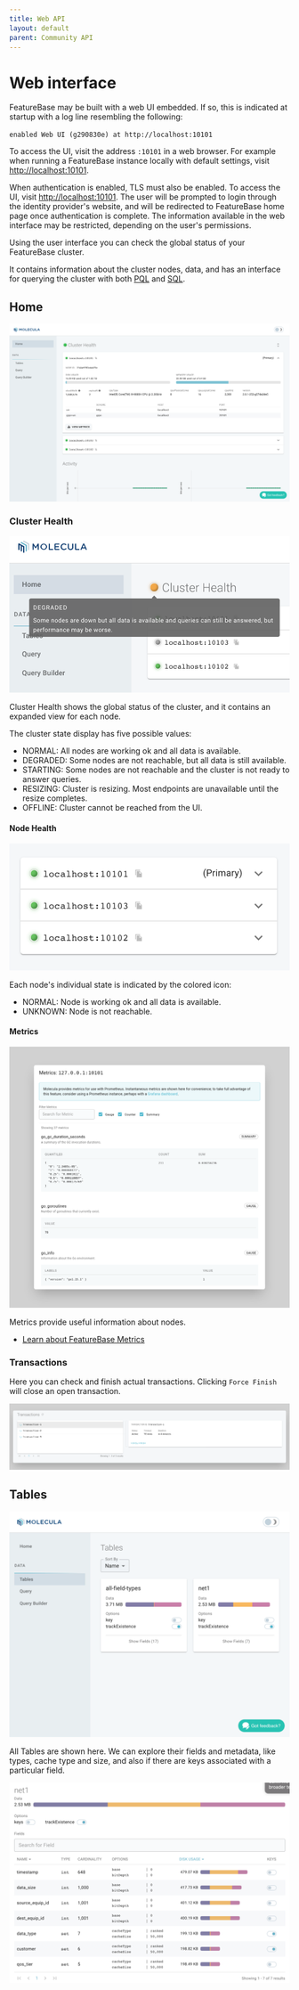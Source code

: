 ```yaml
---
title: Web API
layout: default
parent: Community API
---
```


# Web interface

FeatureBase may be built with a web UI embedded. If so, this is indicated at startup with a log line resembling the following:

`enabled Web UI (g290830e) at http://localhost:10101`

To access the UI, visit the address `:10101` in a web browser. For example when running a FeatureBase instance locally with default settings, visit [http://localhost:10101](http://localhost:10101).

When authentication is enabled, TLS must also be enabled. To access the UI, visit [http://localhost:10101](http://localhost:10101). The user will be prompted to login through the identity provider's website, and will be redirected to FeatureBase home page once authentication is complete. The information available in the web interface may be restricted, depending on the user's permissions.

Using the user interface you can check the global status of your FeatureBase cluster.

It contains information about the cluster nodes, data, and has an interface for querying the cluster with both [PQL](/docs/pql-guide/pql-home) and [SQL](/docs/sql-guide/sql-guide-home).

## Home

![introduction](/assets/images/ui-home.png)

### Cluster Health

![cluster health problem](/assets/images/ui-cluster-health-problem.png)

Cluster Health shows the global status of the cluster,
and it contains an expanded view for each node.

The cluster state display has five possible values:

- <Status color="#57a852" /> NORMAL: All nodes are working ok and all data is available.
- <Status color="#ffa427" /> DEGRADED: Some nodes are not reachable, but all data is still available.
- <Status color="#cd6048" /> STARTING: Some nodes are not reachable and the cluster is not ready to answer queries.
- <Status color="#48b5cd" /> RESIZING: Cluster is resizing. Most endpoints are unavailable until the resize completes.
- <Status color="#a9a9a9" /> OFFLINE: Cluster cannot be reached from the UI.

#### Node Health

![cluster health](/assets/images/ui-node-status.png)

Each node's individual state is indicated by the colored icon:
- <Status color="#57a852" /> NORMAL: Node is working ok and all data is available.
- <Status color="#a9a9a9" /> UNKNOWN: Node is not reachable.

#### Metrics

![metrics](/assets/images/ui-metrics.png)

Metrics provide useful information about nodes.

* [Learn about FeatureBase Metrics](/docs/community/com-monitoring/com-monitoring-home)

### Transactions

Here you can check and finish actual transactions.
Clicking `Force Finish` will close an open transaction.
<!-- COMMENTED OUT because there's no apparent link between transactions and metrics in this context
More info about them can be found [here](/docs/community/com-monitoring/com-monitoring-home).-->

![transaction](/assets/images/ui-transactions.png)

## Tables
![tables ui](/assets/images/ui-tables.png)

All Tables are shown here.
We can explore their fields and metadata,
like types, cache type and size,
and also if there are keys associated with a particular field.

![fields](/assets/images/ui-fields.png)
